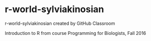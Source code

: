 # r-world-sylviakinosian
r-world-sylviakinosian created by GitHub Classroom

Introduction to R from course Programming for Biologists, Fall 2016

